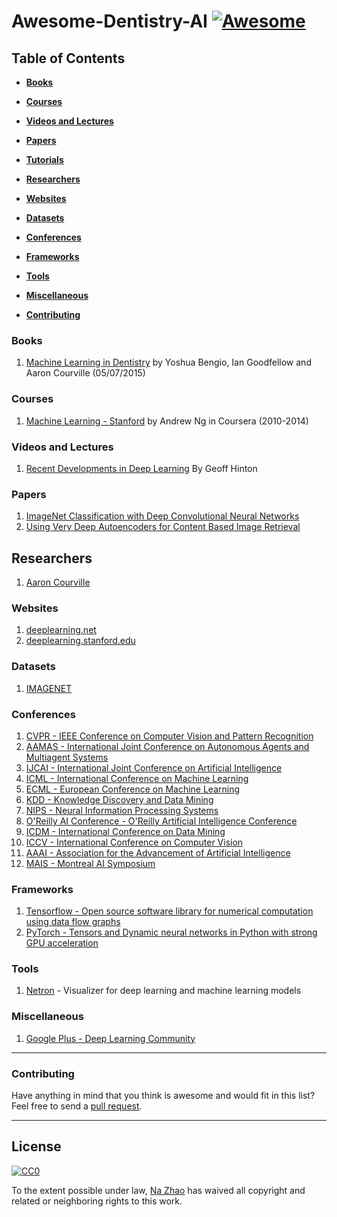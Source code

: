 # Awesome-Dentistry-AI [![Awesome](https://cdn.rawgit.com/sindresorhus/awesome/d7305f38d29fed78fa85652e3a63e154dd8e8829/media/badge.svg)](https://github.com/sindresorhus/awesome)

## Table of Contents

* **[Books](#books)**

* **[Courses](#courses)**  

* **[Videos and Lectures](#videos-and-lectures)**  

* **[Papers](#papers)**  

* **[Tutorials](#tutorials)**  

* **[Researchers](#researchers)**  

* **[Websites](#websites)**  

* **[Datasets](#datasets)**

* **[Conferences](#Conferences)**

* **[Frameworks](#frameworks)**  

* **[Tools](#tools)**  

* **[Miscellaneous](#miscellaneous)**  

* **[Contributing](#contributing)**  


### Books

1.  [Machine Learning in Dentistry](https://www.springer.com/us/book/9783030718800) by Yoshua Bengio, Ian Goodfellow and Aaron Courville  (05/07/2015)

### Courses

1.  [Machine Learning - Stanford](https://class.coursera.org/ml-005) by Andrew Ng in Coursera (2010-2014)
### Videos and Lectures

1.  [Recent Developments in Deep Learning](https://www.youtube.com/watch?v=vShMxxqtDDs&amp;index=3&amp;list=PL78U8qQHXgrhP9aZraxTT5-X1RccTcUYT) By Geoff Hinton
### Papers
1.  [ImageNet Classification with Deep Convolutional Neural Networks](http://papers.nips.cc/paper/4824-imagenet-classification-with-deep-convolutional-neural-networks.pdf)
2.  [Using Very Deep Autoencoders for Content Based Image Retrieval](http://www.cs.toronto.edu/~hinton/absps/esann-deep-final.pdf)

## Researchers

1. [Aaron Courville](http://aaroncourville.wordpress.com)

### Websites

1.  [deeplearning.net](http://deeplearning.net/)
2.  [deeplearning.stanford.edu](http://deeplearning.stanford.edu/)
### Datasets
1.  [IMAGENET](http://www.image-net.org/)
### Conferences

1. [CVPR - IEEE Conference on Computer Vision and Pattern Recognition](http://cvpr2018.thecvf.com)
2. [AAMAS - International Joint Conference on Autonomous Agents and Multiagent Systems](http://celweb.vuse.vanderbilt.edu/aamas18/)
3. [IJCAI - 	International Joint Conference on Artificial Intelligence](https://www.ijcai-18.org/)
4. [ICML - 	International Conference on Machine Learning](https://icml.cc)
5. [ECML - European Conference on Machine Learning](http://www.ecmlpkdd2018.org)
6. [KDD - Knowledge Discovery and Data Mining](http://www.kdd.org/kdd2018/)
7. [NIPS - Neural Information Processing Systems](https://nips.cc/Conferences/2018)
8. [O'Reilly AI Conference - 	O'Reilly Artificial Intelligence Conference](https://conferences.oreilly.com/artificial-intelligence/ai-ny)
9. [ICDM - International Conference on Data Mining](https://www.waset.org/conference/2018/07/istanbul/ICDM)
10. [ICCV - International Conference on Computer Vision](http://iccv2017.thecvf.com)
11. [AAAI - Association for the Advancement of Artificial Intelligence](https://www.aaai.org)
12. [MAIS - Montreal AI Symposium](https://montrealaisymposium.wordpress.com/)

### Frameworks

1.  [Tensorflow - Open source software library for numerical computation using data flow graphs](https://github.com/tensorflow/tensorflow)
2.  [PyTorch - Tensors and Dynamic neural networks in Python with strong GPU acceleration](https://github.com/pytorch/pytorch)

### Tools

1.  [Netron](https://github.com/lutzroeder/netron) - Visualizer for deep learning and machine learning models

### Miscellaneous

1.  [Google Plus - Deep Learning Community](https://plus.google.com/communities/112866381580457264725)

-----
### Contributing
Have anything in mind that you think is awesome and would fit in this list? Feel free to send a [pull request](https://github.com/nazhao-ai/Awesome-Dentistry-AI/pulls).

-----
## License

[![CC0](http://i.creativecommons.org/p/zero/1.0/88x31.png)](http://creativecommons.org/publicdomain/zero/1.0/)

To the extent possible under law, [Na Zhao](https://www.linkedin.com/in/nazhaomo/) has waived all copyright and related or neighboring rights to this work.